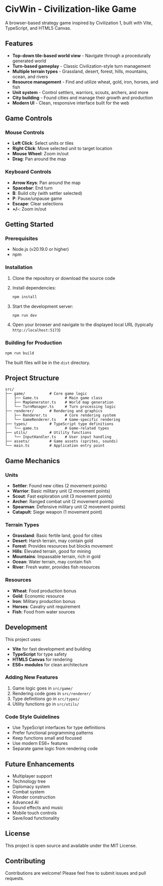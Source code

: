 # CivWin - Civilization-like Game

A browser-based strategy game inspired by Civilization 1, built with Vite, TypeScript, and HTML5 Canvas.

## Features

- **Top-down tile-based world view** - Navigate through a procedurally generated world
- **Turn-based gameplay** - Classic Civilization-style turn management
- **Multiple terrain types** - Grassland, desert, forest, hills, mountains, ocean, and rivers
- **Resource management** - Find and utilize wheat, gold, iron, horses, and fish
- **Unit system** - Control settlers, warriors, scouts, archers, and more
- **City building** - Found cities and manage their growth and production
- **Modern UI** - Clean, responsive interface built for the web

## Game Controls

### Mouse Controls
- **Left Click**: Select units or tiles
- **Right Click**: Move selected unit to target location
- **Mouse Wheel**: Zoom in/out
- **Drag**: Pan around the map

### Keyboard Controls
- **Arrow Keys**: Pan around the map
- **Spacebar**: End turn
- **B**: Build city (with settler selected)
- **P**: Pause/unpause game
- **Escape**: Clear selections
- **+/-**: Zoom in/out

## Getting Started

### Prerequisites
- Node.js (v20.19.0 or higher)
- npm

### Installation

1. Clone the repository or download the source code
2. Install dependencies:
   ```bash
   npm install
   ```

3. Start the development server:
   ```bash
   npm run dev
   ```

4. Open your browser and navigate to the displayed local URL (typically `http://localhost:5173`)

### Building for Production

```bash
npm run build
```

The built files will be in the `dist` directory.

## Project Structure

```
src/
├── game/           # Core game logic
│   ├── Game.ts            # Main game class
│   ├── MapGenerator.ts    # World map generation
│   └── TurnManager.ts     # Turn processing logic
├── renderer/       # Rendering and graphics
│   ├── Renderer.ts        # Core rendering system
│   └── GameRenderer.ts    # Game-specific rendering
├── types/          # TypeScript type definitions
│   └── game.ts            # Game-related types
├── utils/          # Utility functions
│   └── InputHandler.ts    # User input handling
├── assets/         # Game assets (sprites, sounds)
└── main.ts         # Application entry point
```

## Game Mechanics

### Units
- **Settler**: Found new cities (2 movement points)
- **Warrior**: Basic military unit (2 movement points)
- **Scout**: Fast exploration unit (3 movement points)
- **Archer**: Ranged combat unit (2 movement points)
- **Spearman**: Defensive military unit (2 movement points)
- **Catapult**: Siege weapon (1 movement point)

### Terrain Types
- **Grassland**: Basic fertile land, good for cities
- **Desert**: Harsh terrain, may contain gold
- **Forest**: Provides resources but blocks movement
- **Hills**: Elevated terrain, good for mining
- **Mountains**: Impassable terrain, rich in gold
- **Ocean**: Water terrain, may contain fish
- **River**: Fresh water, provides fish resources

### Resources
- **Wheat**: Food production bonus
- **Gold**: Economic resource
- **Iron**: Military production bonus
- **Horses**: Cavalry unit requirement
- **Fish**: Food from water sources

## Development

This project uses:
- **Vite** for fast development and building
- **TypeScript** for type safety
- **HTML5 Canvas** for rendering
- **ES6+ modules** for clean architecture

### Adding New Features

1. Game logic goes in `src/game/`
2. Rendering code goes in `src/renderer/`
3. Type definitions go in `src/types/`
4. Utility functions go in `src/utils/`

### Code Style Guidelines

- Use TypeScript interfaces for type definitions
- Prefer functional programming patterns
- Keep functions small and focused
- Use modern ES6+ features
- Separate game logic from rendering code

## Future Enhancements

- Multiplayer support
- Technology tree
- Diplomacy system
- Combat system
- Wonder construction
- Advanced AI
- Sound effects and music
- Mobile touch controls
- Save/load functionality

## License

This project is open source and available under the MIT License.

## Contributing

Contributions are welcome! Please feel free to submit issues and pull requests.
